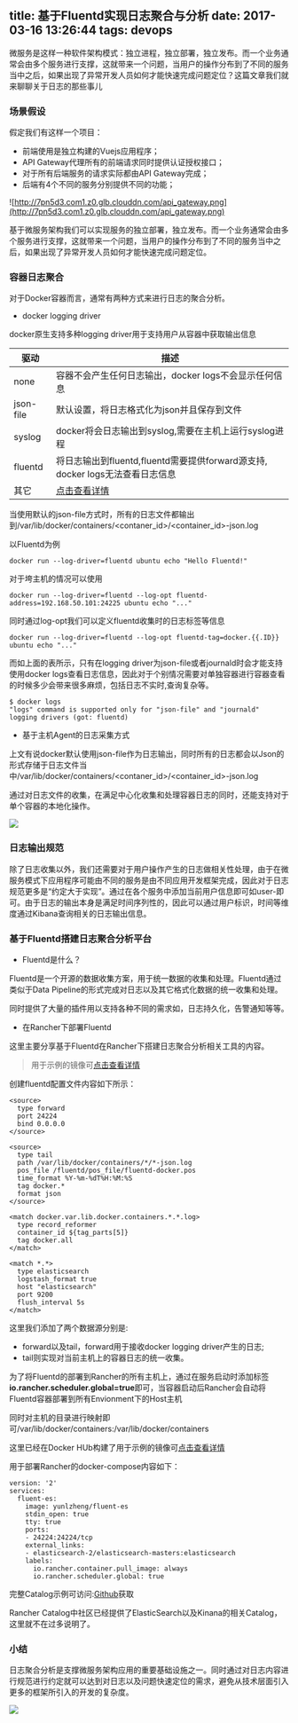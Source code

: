 title: 基于Fluentd实现日志聚合与分析
date: 2017-03-16 13:26:44
tags: devops
---

微服务是这样一种软件架构模式：独立进程，独立部署，独立发布。而一个业务通常会由多个服务进行支撑，这就带来一个问题，当用户的操作分布到了不同的服务当中之后，如果出现了异常开发人员如何才能快速完成问题定位？这篇文章我们就来聊聊关于日志的那些事儿

<!-- more -->

### 场景假设

假定我们有这样一个项目：
* 前端使用是独立构建的Vuejs应用程序；
* API Gateway代理所有的前端请求同时提供认证授权接口；
* 对于所有后端服务的请求实际都由API Gateway完成；
* 后端有4个不同的服务分别提供不同的功能；

![http://7pn5d3.com1.z0.glb.clouddn.com/api_gateway.png](http://7pn5d3.com1.z0.glb.clouddn.com/api_gateway.png)

基于微服务架构我们可以实现服务的独立部署，独立发布。而一个业务通常会由多个服务进行支撑，这就带来一个问题，当用户的操作分布到了不同的服务当中之后，如果出现了异常开发人员如何才能快速完成问题定位。

### 容器日志聚合

对于Docker容器而言，通常有两种方式来进行日志的聚合分析。

* docker logging driver

docker原生支持多种logging driver用于支持用户从容器中获取输出信息

|驱动| 描述|
|----|-----|
|none|容器不会产生任何日志输出，docker logs不会显示任何信息|
|json-file|默认设置，将日志格式化为json并且保存到文件|
|syslog|docker将会日志输出到syslog,需要在主机上运行syslog进程|
|fluentd|将日志输出到fluentd,fluentd需要提供forward源支持, docker logs无法查看日志信息|
|其它|[点击查看详情](https://docs.docker.com/engine/admin/logging/overview/#supported-logging-drivers)|

当使用默认的json-file方式时，所有的日志文件都输出到/var/lib/docker/containers/<contaner_id>/<container_id>-json.log

以Fluentd为例

```
docker run --log-driver=fluentd ubuntu echo "Hello Fluentd!"
```

对于垮主机的情况可以使用

```
docker run --log-driver=fluentd --log-opt fluentd-address=192.168.50.101:24225 ubuntu echo "..."
```

同时通过log-opt我们可以定义fluentd收集时的日志标签等信息

```
docker run --log-driver=fluentd --log-opt fluentd-tag=docker.{{.ID}} ubuntu echo "..."
```

而如上面的表所示，只有在logging driver为json-file或者journald时会才能支持使用docker logs查看日志信息，因此对于个别情况需要对单独容器进行容器查看的时候多少会带来很多麻烦，包括日志不实时\,查询复杂等。

```
$ docker logs
"logs" command is supported only for "json-file" and "journald" logging drivers (got: fluentd)
```

* 基于主机Agent的日志采集方式

上文有说docker默认使用json-file作为日志输出，同时所有的日志都会以Json的形式存储于日志文件当中/var/lib/docker/containers/<contaner_id>/<container_id>-json.log

通过对日志文件的收集，在满足中心化收集和处理容器日志的同时，还能支持对于单个容器的本地化操作。

![](http://7pn5d3.com1.z0.glb.clouddn.com/efk.png)

### 日志输出规范

除了日志收集以外，我们还需要对于用户操作产生的日志做相关性处理，由于在微服务模式下应用程序可能由不同的服务是由不同应用开发框架完成，因此对于日志规范更多是“约定大于实现”。通过在各个服务中添加当前用户信息即可如user-<uuid>即可。由于日志的输出本身是满足时间序列性的，因此可以通过用户标识，时间等维度通过Kibana查询相关的日志输出信息。

### 基于Fluentd搭建日志聚合分析平台

* Fluentd是什么？

Fluentd是一个开源的数据收集方案，用于统一数据的收集和处理。Fluentd通过类似于Data Pipeline的形式完成对日志以及其它格式化数据的统一收集和处理。

同时提供了大量的插件用以支持各种不同的需求如，日志持久化，告警通知等等。

* 在Rancher下部署Fluentd

这里主要分享基于Fluentd在Rancher下搭建日志聚合分析相关工具的内容。

> 用于示例的镜像可[点击查看详情](https://hub.docker.com/r/yunlzheng/fluent-es/)

创建fluentd配置文件内容如下所示：

```
<source>
  type forward
  port 24224
  bind 0.0.0.0
</source>

<source>
  type tail
  path /var/lib/docker/containers/*/*-json.log
  pos_file /fluentd/pos_file/fluentd-docker.pos
  time_format %Y-%m-%dT%H:%M:%S
  tag docker.*
  format json
</source>

<match docker.var.lib.docker.containers.*.*.log>
  type record_reformer
  container_id ${tag_parts[5]}
  tag docker.all
</match>

<match *.*>
  type elasticsearch
  logstash_format true
  host "elasticsearch"
  port 9200
  flush_interval 5s
</match>

```

这里我们添加了两个数据源分别是:

* forward以及tail，forward用于接收docker logging driver产生的日志;
* tail则实现对当前主机上的容器日志的统一收集。

为了将Fluentd的部署到Rancher的所有主机上，通过在服务启动时添加标签**io.rancher.scheduler.global=true**即可，当容器启动后Rancher会自动将Fluentd容器部署到所有Envionment下的Host主机

同时对主机的目录进行映射即可/var/lib/docker/containers:/var/lib/docker/containers

这里已经在Docker HUb构建了用于示例的镜像可[点击查看详情](https://hub.docker.com/r/yunlzheng/fluent-es/)

用于部署Rancher的docker-compose内容如下：

```
version: '2'
services:
  fluent-es:
    image: yunlzheng/fluent-es
    stdin_open: true
    tty: true
    ports:
    - 24224:24224/tcp
    external_links:
    - elasticsearch-2/elasticsearch-masters:elasticsearch
    labels:
      io.rancher.container.pull_image: always
      io.rancher.scheduler.global: true
```

完整Catalog示例可访问:[Github](https://github.com/yunlzheng/rancher-catalog/tree/master/templates/fluentd)获取

Rancher Catalog中社区已经提供了ElasticSearch以及Kinana的相关Catalog，这里就不在过多说明了。

### 小结

日志聚合分析是支撑微服务架构应用的重要基础设施之一。同时通过对日志内容进行规范进行约定就可以达到对日志以及问题快速定位的需求，避免从技术层面引入更多的框架所引入的开发的复杂度。

![](http://7pn5d3.com1.z0.glb.clouddn.com/kibana-demo.png)
